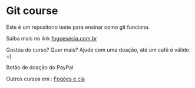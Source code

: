 # Git course

Este é um repositorio teste para ensinar como git funciona.

Saiba mais no link [fogoesecia.com.br](http://fogoesecia.com.br)

Gostou do curso? Quer mais? Ajude com uma doação, até um café é válido =)

Botão de doação do PayPal

Outros cursos em  : [Fogões e cia](http://fogoesecia.com.br)

